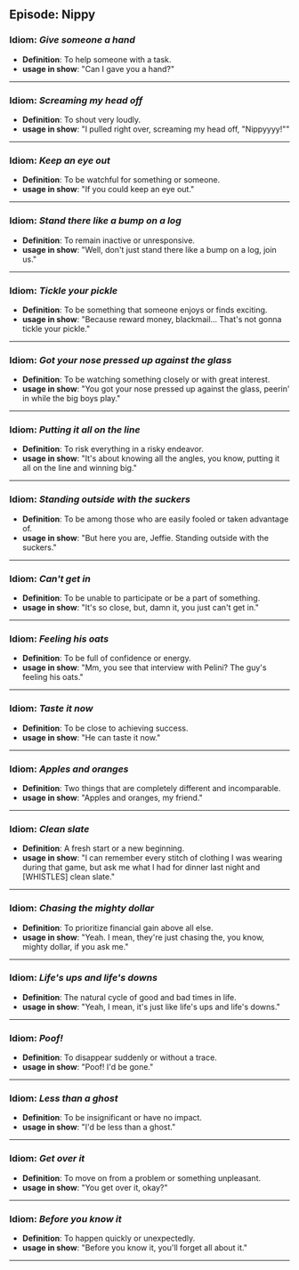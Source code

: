 ## Episode: Nippy

### Idiom: *Give someone a hand*
- **Definition**: To help someone with a task.
- **usage in show**: "Can I gave you a hand?" 
---

### Idiom: *Screaming my head off*
- **Definition**: To shout very loudly.
- **usage in show**: "I pulled right over, screaming my head off, "Nippyyyy!"" 
---

### Idiom: *Keep an eye out*
- **Definition**: To be watchful for something or someone.
- **usage in show**: "If you could keep an eye out." 
---

### Idiom: *Stand there like a bump on a log*
- **Definition**: To remain inactive or unresponsive.
- **usage in show**: "Well, don't just stand there like a bump on a log, join us." 
---

### Idiom: *Tickle your pickle*
- **Definition**: To be something that someone enjoys or finds exciting.
- **usage in show**: "Because reward money, blackmail... That's not gonna tickle your pickle."
---

### Idiom: *Got your nose pressed up against the glass*
- **Definition**: To be watching something closely or with great interest. 
- **usage in show**: "You got your nose pressed up against the glass, peerin' in while the big boys play." 
---

### Idiom: *Putting it all on the line*
- **Definition**: To risk everything in a risky endeavor.
- **usage in show**: "It's about knowing all the angles, you know, putting it all on the line and winning big."
---

### Idiom: *Standing outside with the suckers*
- **Definition**: To be among those who are easily fooled or taken advantage of. 
- **usage in show**: "But here you are, Jeffie. Standing outside with the suckers." 
---

### Idiom: *Can't get in*
- **Definition**: To be unable to participate or be a part of something.
- **usage in show**: "It's so close, but, damn it, you just can't get in."
---

### Idiom: *Feeling his oats*
- **Definition**: To be full of confidence or energy.
- **usage in show**: "Mm, you see that interview with Pelini? The guy's feeling his oats." 
---

### Idiom: *Taste it now*
- **Definition**: To be close to achieving success.
- **usage in show**: "He can taste it now." 
---

### Idiom: *Apples and oranges*
- **Definition**: Two things that are completely different and incomparable.
- **usage in show**: "Apples and oranges, my friend." 
---

### Idiom: *Clean slate*
- **Definition**:  A fresh start or a new beginning.
- **usage in show**: "I can remember every stitch of clothing I was wearing during that game, but ask me what I had for dinner last night and [WHISTLES] clean slate." 
---

### Idiom: *Chasing the mighty dollar*
- **Definition**: To prioritize financial gain above all else.
- **usage in show**: "Yeah. I mean, they're just chasing the, you know, mighty dollar, if you ask me." 
---

### Idiom: *Life's ups and life's downs*
- **Definition**: The natural cycle of good and bad times in life.
- **usage in show**: "Yeah, I mean, it's just like life's ups and life's downs." 
---

### Idiom: *Poof!*
- **Definition**: To disappear suddenly or without a trace.
- **usage in show**: "Poof! I'd be gone."
---

### Idiom: *Less than a ghost*
- **Definition**: To be insignificant or have no impact.
- **usage in show**: "I'd be less than a ghost."
---

### Idiom: *Get over it*
- **Definition**: To move on from a problem or something unpleasant.
- **usage in show**: "You get over it, okay?"
---

### Idiom: *Before you know it*
- **Definition**: To happen quickly or unexpectedly.
- **usage in show**: "Before you know it, you'll forget all about it."
---

